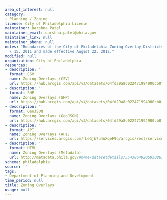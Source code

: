 ```yaml
---
area_of_interest: null
category:
- Planning / Zoning
license: City of Philadelphia License
maintainer: Darshna Patel
maintainer_email: darshna.patel@phila.gov
maintainer_link: null
maintainer_phone: null
notes: "Boundaries of the City of Philadelphia Zoning Overlay Districts enacted December\
  \ 15, 2011 and made effective August 22, 2012."
modified: null
organization: City of Philadelphia
resources:
- description: ''
  format: CSV
  name: Zoning Overlays (CSV)
  url: https://hub.arcgis.com/api/v3/datasets/04fd29a8c022471994900cb0fd791bfc_0/downloads/data?format=csv&spatialRefId=3857&where=1%3D1
- description: ''
  format: SHP
  name: Zoning Overlays (SHP)
  url: https://hub.arcgis.com/api/v3/datasets/04fd29a8c022471994900cb0fd791bfc_0/downloads/data?format=shp&spatialRefId=3857&where=1%3D1
- description: ''
  format: GeoJSON
  name: Zoning Overlays (GeoJSON)
  url: https://hub.arcgis.com/api/v3/datasets/04fd29a8c022471994900cb0fd791bfc_0/downloads/data?format=geojson&spatialRefId=4326&where=1%3D1
- description: ''
  format: API
  name: Zoning Overlays (API)
  url: https://services.arcgis.com/fLeGjb7u4uXqeF9q/arcgis/rest/services/Zoning_Overlays/FeatureServer/0/query?outFields=*&where=1%3D1
- description: ''
  format: HTML
  name: Zoning Overlays (Metadata)
  url: http://metadata.phila.gov/#home/datasetdetails/5543864920583086178c4e89/representationdetails/55438a899b989a05172d0d09/
schema: philadelphia
source: ''
tags:
- Department of Planning and Development
time_period: null
title: Zoning Overlays
usage: null
---
```

